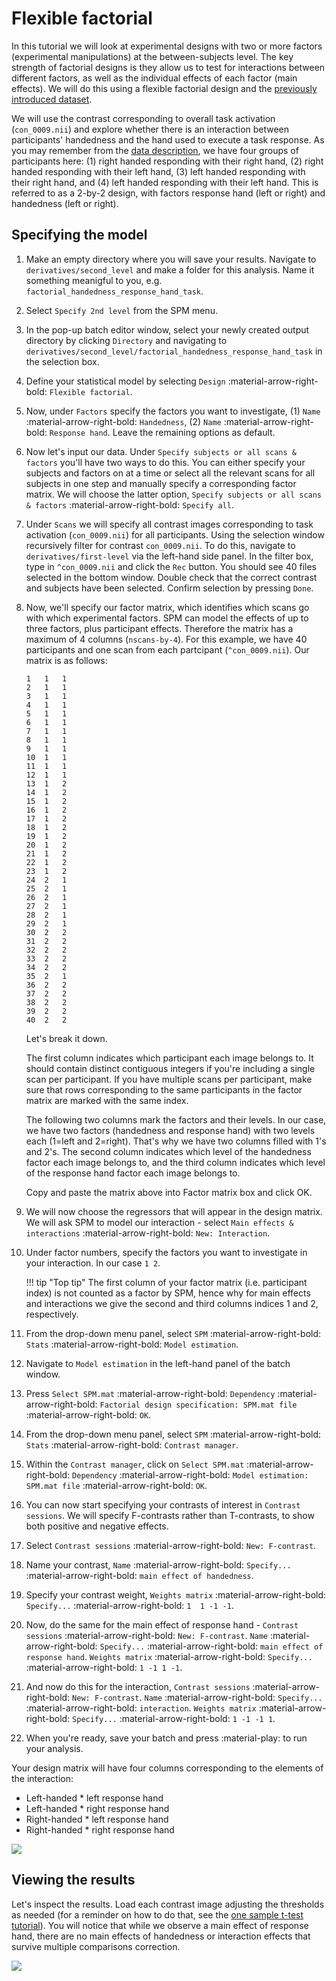 # Flexible factorial

In this tutorial we will look at experimental designs with two or more factors (experimental manipulations) at the between-subjects level. The key strength of factorial designs is they allow us to test for interactions between different factors, as well as the individual effects of each factor (main effects). We will do this using a flexible factorial design and the [previously introduced dataset](./index.md).

We will use the contrast corresponding to overall task activation (`con_0009.nii`) and explore whether there is an interaction between participants' handedness and the hand used to execute a task response. As you may remember from the [data description](./index.md), we have four groups of participants here: (1) right handed responding with their right hand, (2) right handed responding with their left hand, (3) left handed responding with their right hand, and (4) left handed responding with their left hand. This is referred to as a 2-by-2 design, with factors response hand (left or right) and handedness (left or right).

## Specifying the model

1. Make an empty directory where you will save your results. Navigate to `derivatives/second_level` and make a folder for this analysis. Name it something meanigful to you, e.g. `factorial_handedness_response_hand_task`. 
2. Select `Specify 2nd level` from the SPM menu. 
3. In the pop-up batch editor window, select your newly created output directory by clicking `Directory` and navigating to `derivatives/second_level/factorial_handedness_response_hand_task` in the selection box.
4. Define your statistical model by selecting `Design` :material-arrow-right-bold: `Flexible factorial`.
5. Now, under `Factors` specify the factors you want to investigate, (1) `Name` :material-arrow-right-bold: `Handedness`, (2) `Name` :material-arrow-right-bold: `Response hand`. Leave the remaining options as default.
6. Now let's input our data. Under `Specify subjects or all scans & factors` you'll have two ways to do this. You can either specify your subjects and factors on at a time or select all the relevant scans for all subjects in one step and manually specify a corresponding factor matrix. We will choose the latter option, `Specify subjects or all scans & factors` :material-arrow-right-bold: `Specify all`. 
7. Under `Scans` we will specify all contrast images corresponding to task activation (`con_0009.nii`) for all participants. Using the selection window recursively filter for contrast `con_0009.nii`. To do this, navigate to `derivatives/first-level` via the left-hand side panel. In the filter box, type in `^con_0009.nii` and click the `Rec` button. You should see 40 files selected in the bottom window. Double check that the correct contrast and subjects have been selected. Confirm selection by pressing `Done`. 
8. Now, we'll specify our factor matrix, which identifies which scans go with which experimental factors. SPM can model the effects of up to three factors, plus participant effects. Therefore the matrix has a maximum of 4 columns (`nscans-by-4`). For this example, we have 40 participants and one scan from each partcipant (`^con_0009.nii`). Our matrix is as follows:
    ```
    1	1	1
    2	1	1
    3	1	1
    4	1	1
    5	1	1
    6	1	1
    7	1	1
    8	1	1
    9	1	1
    10	1	1
    11	1	1
    12	1	1
    13	1	2
    14	1	2
    15	1	2
    16	1	2
    17	1	2
    18	1	2
    19	1	2
    20	1	2
    21	1	2
    22	1	2
    23	1	2
    24	2	1
    25	2	1
    26	2	1
    27	2	1
    28	2	1
    29	2	1
    30	2	2
    31	2	2
    32	2	2
    33	2	2
    34	2	2
    35	2	1
    36	2	2
    37	2	2
    38	2	2
    39	2	2
    40	2	2
    ```
    
    Let's break it down. 
    
    The first column indicates which participant each image belongs to. It should contain distinct contiguous integers if you're including a single scan per participant. If you have multiple scans per participant, make sure that rows corresponding to the same participants in the factor matrix are marked with the same index. 

    The following two columns mark the factors and their levels. In our case, we have two factors (handedness and response hand) with two levels each (1=left and 2=right). That's why we have two columns filled with 1's and 2's. The second column indicates which level of the handedness factor each image belongs to, and the third column indicates which level of the response hand factor each image belongs to.

    Copy and paste the matrix above into Factor matrix box and click OK.

9. We will now choose the regressors that will appear in the design matrix. We will ask SPM to model our interaction - select `Main effects & interactions` :material-arrow-right-bold: `New: Interaction`. 
10. Under factor numbers, specify the factors you want to investigate in your interaction. In our case `1 2`.
    
    !!! tip "Top tip"
        The first column of your factor matrix (i.e. participant index) is not counted as a factor by SPM, hence why for main effects and interactions we give the second and third columns indices 1 and 2, respectively. 

11. From the drop-down menu panel, select `SPM` :material-arrow-right-bold: `Stats` :material-arrow-right-bold: `Model estimation`. 
12. Navigate to `Model estimation` in the left-hand panel of the batch window. 
13. Press `Select SPM.mat` :material-arrow-right-bold: `Dependency` :material-arrow-right-bold: `Factorial design specification: SPM.mat file` :material-arrow-right-bold: `OK`. 
14. From the drop-down menu panel, select `SPM` :material-arrow-right-bold: `Stats` :material-arrow-right-bold: `Contrast manager`. 
15. Within the `Contrast manager`, click on `Select SPM.mat` :material-arrow-right-bold: `Dependency` :material-arrow-right-bold: `Model estimation: SPM.mat file` :material-arrow-right-bold: `OK`. 
16. You can now start specifying your contrasts of interest in `Contrast sessions`. We will specify F-contrasts rather than T-contrasts, to show both positive and negative effects.
17. Select `Contrast sessions` :material-arrow-right-bold: `New: F-contrast`.
18. Name your contrast, `Name` :material-arrow-right-bold: `Specify...` :material-arrow-right-bold: `main effect of handedness`.
19. Specify your contrast weight, `Weights matrix` :material-arrow-right-bold: `Specify...` :material-arrow-right-bold: `1  1 -1 -1`. 
20. Now, do the same for the main effect of response hand - `Contrast sessions` :material-arrow-right-bold: `New: F-contrast`. `Name` :material-arrow-right-bold: `Specify...` :material-arrow-right-bold: `main effect of response hand`. `Weights matrix` :material-arrow-right-bold: `Specify...` :material-arrow-right-bold: `1 -1 1 -1`.
21. And now do this for the interaction, `Contrast sessions` :material-arrow-right-bold: `New: F-contrast`. `Name` :material-arrow-right-bold: `Specify...` :material-arrow-right-bold: `interaction`. `Weights matrix` :material-arrow-right-bold: `Specify...` :material-arrow-right-bold: `1 -1 -1 1`.
22. When you're ready, save your batch and press :material-play: to run your analysis.

Your design matrix will have four columns corresponding to the elements of the interaction:

- Left-handed * left response hand
- Left-handed * right response hand
- Right-handed * left response hand
- Right-handed * right response hand

![](../../../assets/figures/tutorials/fmri/group/semantic_factorial_design_matrix.png)

## Viewing the results

Let's inspect the results. Load each contrast image adjusting the thresholds as needed (for a reminder on how to do that, see the [one sample t-test tutorial](./one_sample_ttest.md)). You will notice that while we observe a main effect of response hand, there are no main effects of handedness or interaction effects that survive multiple comparisons correction. 

![](../../../assets/figures/tutorials/fmri/group/semantic_factorial_results.png)